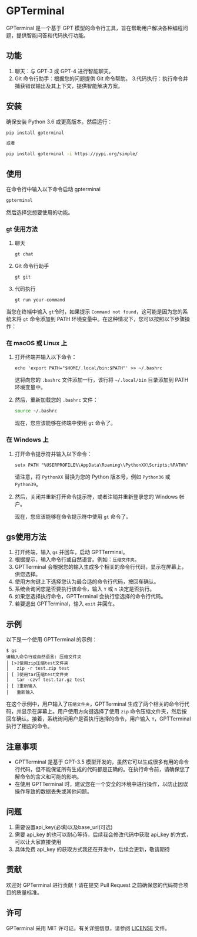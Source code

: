 # GPTerminal

GPTerminal 是一个基于 GPT 模型的命令行工具，旨在帮助用户解决各种编程问题，提供智能问答和代码执行功能。

## 功能

1. 聊天：与 GPT-3 或 GPT-4 进行智能聊天。
2. Git 命令行助手：根据您的问题提供 Git 命令帮助。
3.代码执行：执行命令并捕获错误输出及其上下文，提供智能解决方案。

## 安装

确保安装 Python 3.6 或更高版本。然后运行：

```bash
pip install gpterminal

或者

pip install gpterminal -i https://pypi.org/simple/ 
```

## 使用

在命令行中输入以下命令启动 gpterminal

```bash
gpterminal
```

然后选择您想要使用的功能。

### gt 使用方法

1. 聊天

   ```
   gt chat
   ```

2. Git 命令行助手

   ```
   gt git
   ```

3. 代码执行

   ```
   gt run your-command
   ```


当您在终端中输入 `gt`令时，如果提示 `Command not found`，这可能是因为您的系统未将 `gt` 命令添加到 PATH 环境变量中。在这种情况下，您可以按照以下步骤操作：

### 在 macOS 或 Linux 上

1. 打开终端并输入以下命令：

   ```
   echo 'export PATH="$HOME/.local/bin:$PATH"' >> ~/.bashrc
   ```

   这将向您的 `.bashrc` 文件添加一行，该行将 `~/.local/bin` 目录添加到 PATH 环境变量中。

2. 然后，重新加载您的 `.bashrc` 文件：

   ```bash
   source ~/.bashrc
   ```

   现在，您应该能够在终端中使用 `gt` 命令了。

### 在 Windows 上

1. 打开命令提示符并输入以下命令：

   ```batch
   setx PATH "%USERPROFILE%\AppData\Roaming\\PythonXX\Scripts;%PATH%"
   ```

   请注意，将 `PythonXX` 替换为您的 Python 版本号，例如 `Python36` 或 `Python39`。

2. 然后，关闭并重新打开命令提示符，或者注销并重新登录您的 Windows 帐户。

   现在，您应该能够在命令提示符中使用 `gt` 命令了。

## gs使用方法

1. 打开终端，输入 `gs` 并回车，启动 GPTTerminal。
2. 根据提示，输入命令行或自然语言。例如：`压缩文件夹`。
3. GPTTerminal 会根据您的输入生成多个相关的命令行代码，显示在屏幕上，供您选择。
4. 使用方向键上下选择您认为最合适的命令行代码，按回车确认。
5. 系统会询问您是否要执行该命令，输入 `Y` 或 `n` 决定是否执行。
6. 如果您选择执行命令，GPTTerminal 会执行您选择的命令行代码。
7. 若要退出 GPTTerminal，输入 `exit` 并回车。

## 示例

以下是一个使用 GPTTerminal 的示例：

```
$ gs
请输入命令行或自然语言: 压缩文件夹
│ [>]使用zip压缩test文件夹                                                        
│   zip -r test.zip test                                                         
│ [ ]使用tar压缩test文件夹                                                        
│   tar -czvf test.tar.gz test          
│ [ ]重新输入    
│   重新输入
```

在这个示例中，用户输入了`压缩文件夹`，GPTTerminal 生成了两个相关的命令行代码，并显示在屏幕上。用户使用方向键选择了使用 `zip` 命令压缩文件夹，然后按回车确认。接着，系统询问用户是否执行选择的命令，用户输入 `Y`，GPTTerminal 执行了相应的命令。

## 注意事项

- GPTTerminal 是基于 GPT-3.5 模型开发的，虽然它可以生成很多有用的命令行代码，但不能保证所有生成的代码都是正确的。在执行命令前，请确保您了解命令的含义和可能的影响。
- 在使用 GPTTerminal 时，建议您在一个安全的环境中进行操作，以防止因误操作导致的数据丢失或其他问题。


## 问题
1. 需要设置api_key(必填)以及base_url(可选)
2. 需要 api_key 的也可以耐心等待，后续我会修改代码中获取 api_key 的方式，可以让大家直接使用
3. 具体免费 api_key 的获取方式我还在开发中，后续会更新，敬请期待

## 贡献

欢迎对 GPTerminal 进行贡献！请在提交 Pull Request 之前确保您的代码符合项目的质量标准。

## 许可

GPTerminal 采用 MIT 许可证。有关详细信息，请参阅 [LICENSE](LICENSE) 文件。



